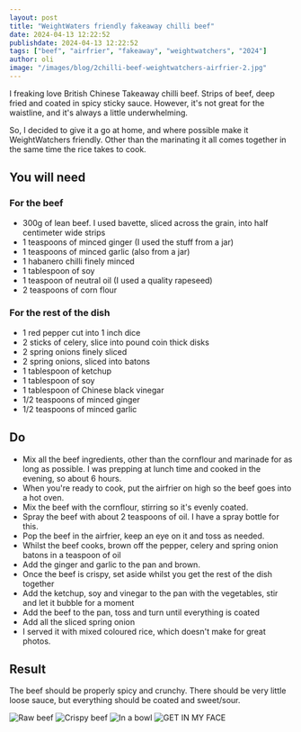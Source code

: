```yaml
---
layout: post
title: "WeightWaters friendly fakeaway chilli beef"
date: 2024-04-13 12:22:52
publishdate: 2024-04-13 12:22:52
tags: ["beef", "airfrier", "fakeaway", "weightwatchers", "2024"]
author: oli
image: "/images/blog/2chilli-beef-weightwatchers-airfrier-2.jpg"
---
```


I freaking love British Chinese Takeaway chilli beef. Strips of beef, deep fried and coated in spicy sticky sauce.  However, it's not great for the waistline, and it's always a little underwhelming.

So, I decided to give it a go at home, and where possible make it WeightWatchers friendly.  Other than the marinating it all comes together in the same time the rice takes to cook.

## You will need

### For the beef

* 300g of lean beef.  I used bavette, sliced across the grain, into half centimeter wide strips
* 1 teaspoons of minced ginger (I used the stuff from a jar)
* 1 teaspoons of minced garlic (also from a jar)
* 1 habanero chilli finely minced
* 1 tablespoon of soy
* 1 teaspoon of neutral oil (I used a quality rapeseed)
* 2 teaspoons of corn flour

### For the rest of the dish

* 1 red pepper cut into 1 inch dice
* 2 sticks of celery, slice into pound coin thick disks
* 2 spring onions finely sliced
* 2 spring onions, sliced into batons
* 1 tablespoon of ketchup
* 1 tablespoon of soy
* 1 tablespoon of Chinese black vinegar
* 1/2 teaspoons of minced ginger
* 1/2 teaspoons of minced garlic

## Do

* Mix all the beef ingredients, other than the cornflour and marinade for as long as possible.  I was prepping at lunch time and cooked in the evening, so about 6 hours.
* When you're ready to cook, put the airfrier on high so the beef goes into a hot oven.
* Mix the beef with the cornflour, stirring so it's evenly coated.
* Spray the beef with about 2 teaspoons of oil.  I have a spray bottle for this.
* Pop the beef in the airfrier, keep an eye on it and toss as needed.
* Whilst the beef cooks, brown off the pepper, celery and spring onion batons in a teaspoon of oil
* Add the ginger and garlic to the pan and brown.
* Once the beef is crispy, set aside whilst you get the rest of the dish together
* Add the ketchup, soy and vinegar to the pan with the vegetables, stir and let it bubble for a moment
* Add the beef to the pan, toss and turn until everything is coated
* Add all the sliced spring onion
* I served it with mixed coloured rice, which doesn't make for great photos.

## Result

The beef should be properly spicy and crunchy. There should be very little loose sauce, but everything should be coated and sweet/sour.  

![Raw beef](/images/blog/chilli-beef-weightwatchers-airfrier-0.jpg)
![Crispy beef](/images/blog/chilli-beef-weightwatchers-airfrier-1.jpg)
![In a bowl](/images/blog/chilli-beef-weightwatchers-airfrier-2.jpg)
![GET IN MY FACE](/images/blog/chilli-beef-weightwatchers-airfrier-3.jpg)
